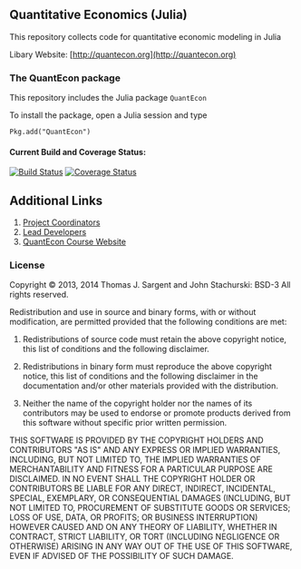 
## Quantitative Economics (Julia)

This repository collects code for quantitative economic modeling in Julia

Libary Website: [http://quantecon.org](http://quantecon.org)

### The QuantEcon package

This repository includes the Julia package `QuantEcon`

To install the package, open a Julia session and type

	Pkg.add("QuantEcon")

#### Current Build and Coverage Status:

[![Build Status](https://travis-ci.org/QuantEcon/QuantEcon.jl.svg?branch=master)](https://travis-ci.org/spencerlyon2/QuantEcon.jl)
[![Coverage Status](https://img.shields.io/coveralls/QuantEcon/QuantEcon.jl.svg)](https://coveralls.io/r/QuantEcon/QuantEcon.jl)

## Additional Links

1. [Project Coordinators](https://github.com/QuantEcon/QuantEcon.site/blob/master/README.md)
2. [Lead Developers](https://github.com/QuantEcon/QuantEcon.site/blob/master/README.md)
3. [QuantEcon Course Website](http://quant-econ.net)

### License

Copyright © 2013, 2014 Thomas J. Sargent and John Stachurski: BSD-3
All rights reserved.

Redistribution and use in source and binary forms, with or without
modification, are permitted provided that the following conditions are met:

1. Redistributions of source code must retain the above copyright notice, this
   list of conditions and the following disclaimer.

2. Redistributions in binary form must reproduce the above copyright
  notice, this list of conditions and the following disclaimer in the
  documentation and/or other materials provided with the distribution.

3. Neither the name of the copyright holder nor the names of its
 contributors may be used to endorse or promote products derived from
 this software without specific prior written permission.

 THIS SOFTWARE IS PROVIDED BY THE COPYRIGHT HOLDERS AND CONTRIBUTORS
 "AS IS" AND ANY EXPRESS OR IMPLIED WARRANTIES, INCLUDING, BUT NOT
 LIMITED TO, THE IMPLIED WARRANTIES OF MERCHANTABILITY AND FITNESS FOR
 A PARTICULAR PURPOSE ARE DISCLAIMED. IN NO EVENT SHALL THE COPYRIGHT
 HOLDER OR CONTRIBUTORS BE LIABLE FOR ANY DIRECT, INDIRECT,
 INCIDENTAL, SPECIAL, EXEMPLARY, OR CONSEQUENTIAL DAMAGES (INCLUDING,
 BUT NOT LIMITED TO, PROCUREMENT OF SUBSTITUTE GOODS OR SERVICES; LOSS
 OF USE, DATA, OR PROFITS; OR BUSINESS INTERRUPTION) HOWEVER CAUSED
 AND ON ANY THEORY OF LIABILITY, WHETHER IN CONTRACT, STRICT
 LIABILITY, OR TORT (INCLUDING NEGLIGENCE OR OTHERWISE) ARISING IN ANY
 WAY OUT OF THE USE OF THIS SOFTWARE, EVEN IF ADVISED OF THE
 POSSIBILITY OF SUCH DAMAGE.